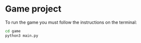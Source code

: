 # Game project

To run the game you must follow the instructions on the terminal:

```sh
cd game
python3 main.py
```